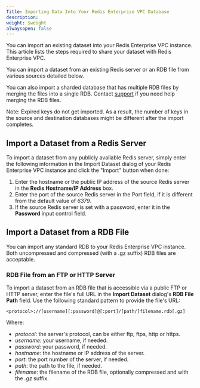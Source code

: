 ```yaml
---
Title: Importing Data Into Your Redis Enterprise VPC Database
description: 
weight: $weight
alwaysopen: false
---
```

You can import an existing dataset into your Redis Enterprise VPC
instance. This article lists the steps required to share your dataset
with Redis Enterprise VPC.

You can import a dataset from an existing Redis server or an RDB file
from various sources detailed below.

You can also import a sharded database that has multiple RDB files by
merging the files into a single RDB. Contact
[support](https://redislabs.com/support) if you need help merging the
RDB files.

Note: Expired keys do not get imported. As a result, the number of keys
in the source and destination databases might be different after the
import completes.

Import a Dataset from a Redis Server
------------------------------------

To import a dataset from any publicly available Redis server, simply
enter the following information in the Import Dataset dialog of your
Redis Enterprise VPC instance and click the "Import" button when done:

1.  Enter the hostname or the public IP address of the source Redis
    server in the **Redis Hostname/IP Address** box.
2.  Enter the port of the source Redis server in the Port field, if it
    is different from the default value of *6379*.
3.  If the source Redis server is set with a password, enter it in the
    **Password** input control field.

Import a Dataset from a RDB File
--------------------------------

You can import any standard RDB to your Redis Enterprise VPC instance.
Both uncompressed and compressed (with a .gz suffix) RDB files are
acceptable.

### RDB File from an FTP or HTTP Server

To import a dataset from an RDB file that is accessible via a public FTP
or HTTP server, enter the file's full URL in the **Import Dataset**
dialog's **RDB File Path** field. Use the following standard pattern to
provide the file's URL:

`<protocol>://[username][:password]@[:port]/[path/]filename.rdb[.gz]`

Where:

-   *protocol*: the server's protocol, can be either ftp, ftps, http or
    https.
-   *username*: your username, if needed.
-   *password*: your password, if needed.
-   *hostname*: the hostname or IP address of the server.
-   *port*: the port number of the server, if needed.
-   *path*: the path to the file, if needed.
-   *filename*: the filename of the RDB file, optionally compressed and
    with the *.gz* suffix.
